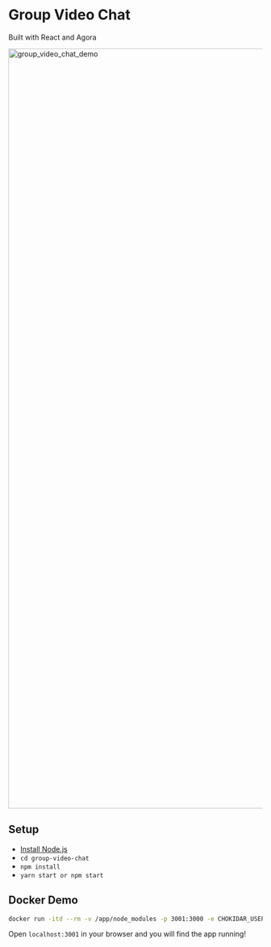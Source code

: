 # Group Video Chat
Built with React and Agora

<img width="1506" alt="group_video_chat_demo" src="https://github.com/luqmanzaceria/group-video-chat/assets/47729606/b72cb6a9-9ec5-4e0f-9c5c-209141882e0a">

## Setup

- [Install Node.js](https://nodejs.org/en/)
- `cd group-video-chat`
- `npm install`
- `yarn start or npm start`
  
## Docker Demo

```bash
docker run -itd --rm -v /app/node_modules -p 3001:3000 -e CHOKIDAR_USEPOLLING=true luqmanzaceria/group-video-chat
```
Open `localhost:3001` in your browser and you will find the app running!
